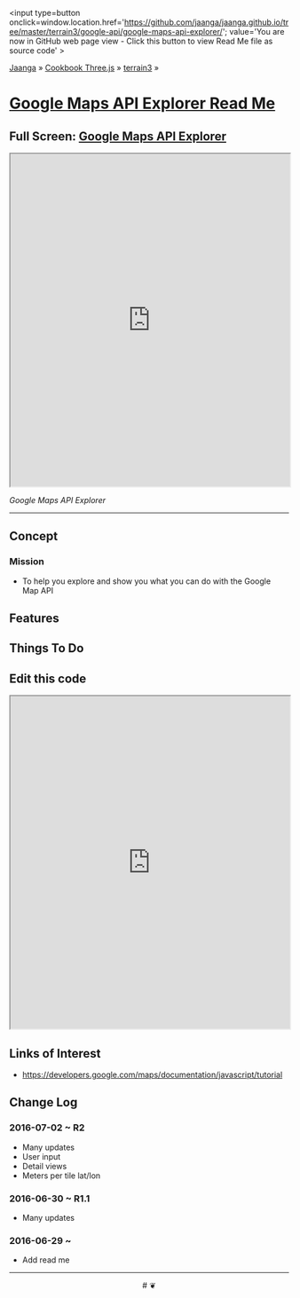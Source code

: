 <span style=display:none; >[You are now in GitHub source code view - click this link to view Read Me file as a web page]
( http://jaanga.github.io/terrain3/google-api/google-maps-api-explorer/index.html#readme.md "View file as a web page." ) </span>
<input type=button onclick=window.location.href='https://github.com/jaanga/jaanga.github.io/tree/master/terrain3/google-api/google-maps-api-explorer/'; value='You are now in GitHub web page view - Click this button to view Read Me file as source code' >

[Jaanga]( http://jaanga.github.io ) &raquo; [Cookbook Three.js]( http://jaanga.github.io/cookbook-threejs/  ) &raquo;
[terrain3]( https://jaanga.github.io/terrain3/ ) &raquo;

[Google Maps API Explorer Read Me]( http://jaanga.github.io/terrain3/google-api/google-maps-api-explorer/index.html#readme.md )
===

## Full Screen: [ Google Maps API Explorer ]( https://jaanga.github.io/terrain3/google-api/google-maps-api-explorer/index.html )


<img src="" style=display:none; width=800 >

<iframe src=https://jaanga.github.io/terrain3/google-api/google-maps-api-explorer/index.html width=100% height=600px ></iframe>

_Google Maps API Explorer_

***

## Concept

### Mission

* To help you explore and show you what you can do with the Google Map API
 

## Features


## Things To Do


## Edit this code


<iframe src='https://jaanga.github.io/cookbook-html/examples/libraries/ace-editor/ace-view-r1.html#
	https://jaanga.github.io/terrain3/google-api/google-maps-api-explorer/google-maps-api-explorer-r1.html' width=100% height=600 ></iframe>

## Links of Interest

* https://developers.google.com/maps/documentation/javascript/tutorial





## Change Log

### 2016-07-02 ~ R2

* Many updates
* User input
* Detail views
* Meters per tile lat/lon


### 2016-06-30 ~ R1.1

* Many updates

### 2016-06-29 ~ 

* Add read me


***

<center title='Jaanga ~ your 3D happy place' >
# <a href=javascript:window.scrollTo(0,0); style=text-decoration:none; > ❦ </a>
</center>